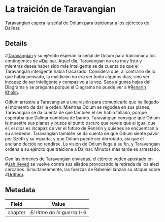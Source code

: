 # La traición de Taravangian
Taravangian espera la señal de Odium para traicionar a los ejércitos de Dalinar.

## Details
#[Taravangian](characters/taravangian) y su ejército esperan la señal de Odium para traicionar a los contingentes de #[Dalinar](characters/dalinar). Aquel día, Taravangian no era muy listo y mientras desea haber sido más inteligente se da cuenta de que el Taravangian inteligente había fracasado. Considera que, al contrario de lo que había pensado, la maldición no era ser tonto algunos días, sino ser incapaz de ser inteligente y compasivo a la vez. Saca algunas hojas del Diagrama y se pregunta porqué el Diagrama no puede ver a #[Renarin Kholin](characters/renarin).

Odium arrastra a Taravangian a una visión para comunicarle que ha llegado el momento de dar la orden. Mientras Odium se regodea en sus planes, Taravangian se da cuenta de que también el ser había fallado, porque esperaba que Dalinar cambiara de bando. Taravangian consigue que Odium le muestre sus planes y busca el punto oscuro que revele que al igual que él, el dios es incapaz de ver el futuro de Renarin y quienes se encuentran a su alrededor. Taravangian también se da cuenta de que Odium siente pavor por Szeth y su espada, y que Odium puede ser derrotado, así que el anciano decide no rendirse. La visión de Odium llega a su fin, y Taravangian ordena a su ejército que traicione a Dalinar. Minutos más tarde es arrestado.

Con las órdenes de Taravangian enviadas, el ejército veden apostado en #[Jah Keved](locations/jah-keved) se vuelve contra sus aliados provocando la retirada de los alezi cercanos. Simultaneamente, las fuerzas de Rabeniel lanzan su ataque sobre #[Urithiru](locations/urithiru).

## Metadata
| Field | Value |
| ----- | ----- |
| chapter | *El ritmo de la guerra* I-6 |
